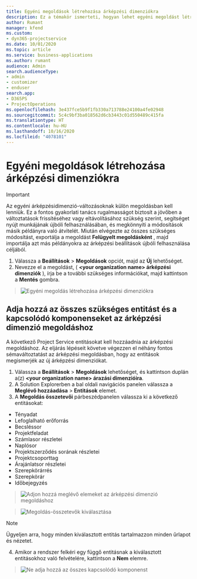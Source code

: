 ```yaml
---
title: Egyéni megoldások létrehozása árképzési dimenziókra
description: Ez a témakör ismerteti, hogyan lehet egyéni megoldást létrehozni egyéni árképzési dimenziók létrehozásakor.
author: Rumant
manager: kfend
ms.custom:
- dyn365-projectservice
ms.date: 10/01/2020
ms.topic: article
ms.service: business-applications
ms.author: rumant
audience: Admin
search.audienceType:
- admin
- customizer
- enduser
search.app:
- D365PS
- ProjectOperations
ms.openlocfilehash: 3e437fce5b9f1fb330a713788e24100a4fe02948
ms.sourcegitcommit: 5c4c9bf3ba018562d6cb3443c01d550489c415fa
ms.translationtype: HT
ms.contentlocale: hu-HU
ms.lasthandoff: 10/16/2020
ms.locfileid: "4078101"
---
```

# <a name="create-custom-solutions-for-pricing-dimensions"></a>Egyéni megoldások létrehozása árképzési dimenziókra

> [!IMPORTANT]
> Az egyéni árképzésidimenzió-változásoknak külön megoldásban kell lenniük. Ez a fontos gyakorlati tanács rugalmasságot biztosít a jövőben a változtatások frissítéséhez vagy eltávolításához szükség szerint, segítséget nyújt munkájának újbóli felhasználásában, és megkönnyíti a módosítások másik példányra való átvitelét. Miután elvégezte az összes szükséges módosítást, exportálja a megoldást **Felügyelt megoldásként** , majd importálja azt más példányokra az árképzési beállítások újbóli felhasználása céljából.

1. Válassza a **Beállítások** > **Megoldások** opciót, majd az **Új** lehetőséget. 
2. Nevezze el a megoldást, ( **\<your organization name> árképzési dimenziók** ), írja be a további szükséges információkat, majd kattintson a **Mentés** gombra.

> ![Egyéni megoldás létrehozása árképzési dimenziókra](media/Creation-of-custom-pricing-dimension-solution.PNG)
  
## <a name="add-all-required-entities-and-related-components-to-the-pricing-dimension-solution"></a>Adja hozzá az összes szükséges entitást és a kapcsolódó komponenseket az árképzési dimenzió megoldáshoz
A következő Project Service entitásokat kell hozzáadnia az árképzési megoldáshoz. Az eljárás lépéseit követve végezzen el néhány fontos sémaváltoztatást az árképzési megoldásban, hogy az entitások megismerjék az új árképzési dimenziókat.

1. Válassza a **Beállítások** > **Megoldások** lehetőséget, és kattintson duplán a(z) **\<your organization name> árazási dimenzióira**. 
2. A Solution Explorerben a bal oldali navigációs panelen válassza a **Meglévő hozzáadása** > **Entitások** elemet.
3. A **Megoldás összetevői** párbeszédpanelen válassza ki a következő entitásokat:

- Tényadat
- Lefoglalható erőforrás
- Becsléssor
- Projektfeladat
- Számlasor részletei
- Naplósor
- Projektszerződés sorának részletei
- Projektcsoporttag
- Árajánlatsor részletei
- Szerepkörárrés
- Szerepkörár 
- Időbejegyzés 

> ![Adjon hozzá meglévő elemeket az árképzési dimenzió megoldáshoz](media/Existing-entities-to-PD-solution.png)

> ![Megoldás-összetevők kiválasztása](media/Dimension-Components.png)

> [!NOTE]
> Ügyeljen arra, hogy minden kiválasztott entitás tartalmazzon minden űrlapot és nézetet.

4. Amikor a rendszer felkéri egy függő entitásnak a kiválasztott entitásokhoz való felvételére, kattintson a **Nem** elemre.

> ![Ne adja hozzá az összes kapcsolódó komponenst](media/Do-not-include-required.png)


